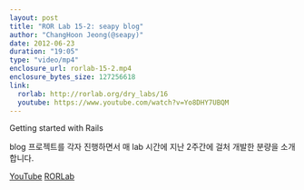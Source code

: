 ```yaml
---
layout: post
title: "ROR Lab 15-2: seapy blog"
author: "ChangHoon Jeong(@seapy)"
date: 2012-06-23
duration: "19:05"
type: "video/mp4"
enclosure_url: rorlab-15-2.mp4
enclosure_bytes_size: 127256618
link:
  rorlab: http://rorlab.org/dry_labs/16
  youtube: https://www.youtube.com/watch?v=Yo8DHY7UBQM
---
```


<p>Getting started with Rails</p>

<p>blog 프로젝트를 각자 진행하면서 매 lab 시간에 지난 2주간에 걸처 개발한 분량을 소개합니다.</p>

<div class="btn-group">
  <a class="btn btn-default btn-xs" href="{{ page.link.youtube }}">YouTube</a>
  <a class="btn btn-default btn-xs" href="{{ page.link.rorlab }}">RORLab</a>
</div>